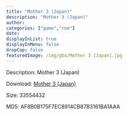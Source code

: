```yaml
---
title: "Mother 3 (Japan)"
description: "Mother 3 (Japan)"
author: 
categories: ["game","rom"]
date: 
displayInList: true
displayInMenu: false
dropCap: false
featuredImage: /img/gba/Mother 3 [Japan].jpg
---
```


Description: Mother 3 (Japan)

Download: <a style="text-decoration:underline;" href="https://mega.nz/#!bfAU0YwK!qA2-eopqSyXHKV--ApxDV6kubbK4AXAXm3SRqib2WZU" target = "_blank" rel = "nofollow" > Mother 3 (Japan)</a>

Size: 33554432

MD5: AF8B0B175F7EC8914CB87B3161BA1AAA

